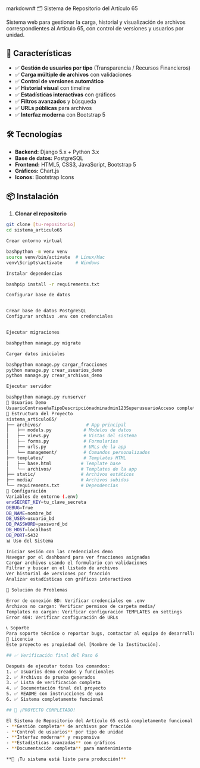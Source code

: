 markdown# 🗂️ Sistema de Repositorio del Artículo 65

Sistema web para gestionar la carga, historial y visualización de archivos correspondientes al Artículo 65, con control de versiones y usuarios por unidad.

## 🚀 Características

- ✅ **Gestión de usuarios por tipo** (Transparencia / Recursos Financieros)
- ✅ **Carga múltiple de archivos** con validaciones
- ✅ **Control de versiones automático**
- ✅ **Historial visual** con timeline
- ✅ **Estadísticas interactivas** con gráficos
- ✅ **Filtros avanzados** y búsqueda
- ✅ **URLs públicas** para archivos
- ✅ **Interfaz moderna** con Bootstrap 5

## 🛠️ Tecnologías

- **Backend:** Django 5.x + Python 3.x
- **Base de datos:** PostgreSQL
- **Frontend:** HTML5, CSS3, JavaScript, Bootstrap 5
- **Gráficos:** Chart.js
- **Iconos:** Bootstrap Icons

## 📦 Instalación

1. **Clonar el repositorio**
```bash
git clone [tu-repositorio]
cd sistema_articulo65

Crear entorno virtual

bashpython -m venv venv
source venv/bin/activate  # Linux/Mac
venv\Scripts\activate     # Windows

Instalar dependencias

bashpip install -r requirements.txt

Configurar base de datos


Crear base de datos PostgreSQL
Configurar archivo .env con credenciales


Ejecutar migraciones

bashpython manage.py migrate

Cargar datos iniciales

bashpython manage.py cargar_fracciones
python manage.py crear_usuarios_demo
python manage.py crear_archivos_demo

Ejecutar servidor

bashpython manage.py runserver
👥 Usuarios Demo
UsuarioContraseñaTipoDescripciónadminadmin123SuperusuarioAcceso completo al sistematransparenciatransparencia123TransparenciaFracciones I-IV, VII-VIIIfinancierosfinancieros123Recursos FinancierosFracciones V-VI, IX-Xconsultaconsulta123ConsultaSolo lectura
📁 Estructura del Proyecto
sistema_articulo65/
├── archivos/                 # App principal
│   ├── models.py            # Modelos de datos
│   ├── views.py             # Vistas del sistema
│   ├── forms.py             # Formularios
│   ├── urls.py              # URLs de la app
│   └── management/          # Comandos personalizados
├── templates/               # Templates HTML
│   ├── base.html           # Template base
│   └── archivos/           # Templates de la app
├── static/                 # Archivos estáticos
├── media/                  # Archivos subidos
└── requirements.txt        # Dependencias
🔧 Configuración
Variables de entorno (.env)
envSECRET_KEY=tu_clave_secreta
DEBUG=True
DB_NAME=nombre_bd
DB_USER=usuario_bd
DB_PASSWORD=password_bd
DB_HOST=localhost
DB_PORT=5432
📊 Uso del Sistema

Iniciar sesión con las credenciales demo
Navegar por el dashboard para ver fracciones asignadas
Cargar archivos usando el formulario con validaciones
Filtrar y buscar en el listado de archivos
Ver historial de versiones por fracción
Analizar estadísticas con gráficos interactivos

🐛 Solución de Problemas

Error de conexión BD: Verificar credenciales en .env
Archivos no cargan: Verificar permisos de carpeta media/
Templates no cargan: Verificar configuración TEMPLATES en settings
Error 404: Verificar configuración de URLs

📞 Soporte
Para soporte técnico o reportar bugs, contactar al equipo de desarrollo.
📄 Licencia
Este proyecto es propiedad del [Nombre de la Institución].

## ✅ Verificación final del Paso 6

Después de ejecutar todos los comandos:
1. ✅ Usuarios demo creados y funcionales
2. ✅ Archivos de prueba generados
3. ✅ Lista de verificación completa
4. ✅ Documentación final del proyecto
5. ✅ README con instrucciones de uso
6. ✅ Sistema completamente funcional

## 🎉 ¡PROYECTO COMPLETADO!

El Sistema de Repositorio del Artículo 65 está completamente funcional con:
- **Gestión completa** de archivos por fracción
- **Control de usuarios** por tipo de unidad
- **Interfaz moderna** y responsiva
- **Estadísticas avanzadas** con gráficos
- **Documentación completa** para mantenimiento

**🚀 ¡Tu sistema está listo para producción!**